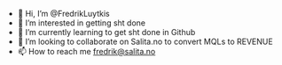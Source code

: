 - 👋 Hi, I’m @FredrikLuytkis
- 👀 I’m interested in getting sht done
- 🌱 I’m currently learning to get sht done in Github
- 💞️ I’m looking to collaborate on Salita.no to convert MQLs to REVENUE  
- 📫 How to reach me fredrik@salita.no

<!---
FredrikLuytkis/FredrikLuytkis is a ✨ special ✨ repository because its `README.md` (this file) appears on your GitHub profile.
You can click the Preview link to take a look at your changes.
--->
